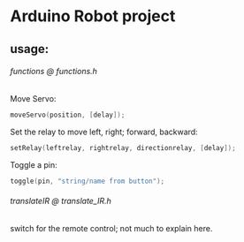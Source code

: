 Arduino Robot project
=====================

## usage: ##
###### functions @ functions.h ######

Move Servo:
```Objective-C
moveServo(position, [delay]);
```

Set the relay to move left, right; forward, backward:
```Objective-C
setRelay(leftrelay, rightrelay, directionrelay, [delay]);
```

Toggle a pin:
```Objective-C
toggle(pin, "string/name from button");
```

###### translateIR @ translate_IR.h ######
switch for the remote control; not much to explain here.
